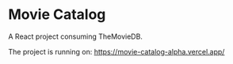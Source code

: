 # Movie Catalog

A React project consuming TheMovieDB.

The project is running on:
https://movie-catalog-alpha.vercel.app/